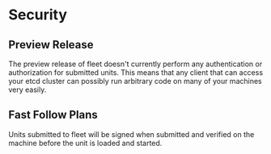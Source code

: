 # Security

## Preview Release

The preview release of fleet doesn't currently perform any authentication or authorization for submitted units. This means that any client that can access your etcd cluster can possibly run arbitrary code on many of your machines very easily.

## Fast Follow Plans

Units submitted to fleet will be signed when submitted and verified on the machine before the unit is loaded and started.